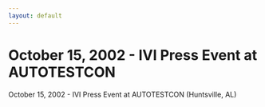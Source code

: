 ```yaml
---
layout: default
---
```

# October 15, 2002 - IVI Press Event at AUTOTESTCON

  
  
October 15, 2002 - IVI Press Event at AUTOTESTCON (Huntsville, AL)
